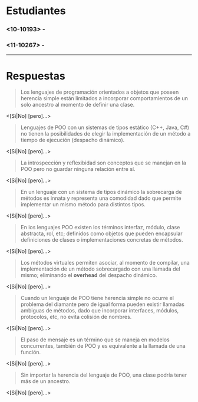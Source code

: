 # Estudiantes
### <10-10193> - <Mathieu De Valery>
### <11-10267> - <Marisela Del Valle>
[comment]: # "Si el grupo es de un solo integrante, elimine la linea anterior"
---
# Respuestas

> Los lenguajes de programación orientados a objetos que poseen herencia simple están limitados a incorporar comportamientos de un solo ancestro al momento de definir una clase.

[comment]: #  "Depende. Según la definición de lenguajes OO es cierta está afirmación. Pero en ruby, si tienes una clase B() que hereda de una clase A(), siempre es posible desde B() heredar cosas de la clase Object(), siendo esta la madre de todas las clases."
<[Si|No] [pero]...>

> Lenguajes de POO con un sistemas de tipos estático (C++, Java, C\#) no tienen la posibilidades de elegir la implementación de un método a tiempo de ejecución (despacho dinámico).

[comment]: #  "No, es común en los lenguajes orientados a objetos el despacho dinámico, ya que diferentes clases pueden tener diferentes implementaciones del mismo método (herencia común)"
<[Si|No] [pero]...>

> La introspección y reflexibidad son conceptos que se manejan en la POO pero no guardar ninguna relación entre sí.

[comment]: #  "No. La introspección no existiría sin la presencia de la reflexión. La introspección depende de la reflexividad ya que para saber de que tipo eres, necesitas conocer la estructura que posees."
<[Si|No] [pero]...>

> En un lenguaje con un sistema de tipos dinámico la sobrecarga de métodos es innata y representa una comodidad dado que permite implementar un mismo método para distintos tipos.

[comment]: #  "No, no es coherente tener sobrecarga ya que las funciones se redefinen cada vez que son definidas."
<[Si|No] [pero]...>

> En los lenguajes POO existen los términos interfaz, módulo, clase abstracta, rol, etc; definidos como objetos que pueden encapsular definiciones de clases o implementaciones concretas de métodos.

[comment]: #  "No, es una clase abstracta, no puede haber una definición concreta de métodos y/o clases en una interfaz."
<[Si|No] [pero]...>

> Los métodos virtuales permiten asociar, al momento de compilar, una implementación de un método sobrecargado con una llamada del mismo; eliminando el **overhead** del despacho dinámico.

[comment]: #  "Si, ya que elimina overhead en tiempo a cambio de espacio. Busca directamente en la v-table"
<[Si|No] [pero]...>

> Cuando un lenguaje de POO tiene herencia simple no ocurre el problema del diamante pero de igual forma pueden existir llamadas ambiguas de métodos, dado que incorporar interfaces, módulos, protocolos, etc, no evita colisión de nombres.

[comment]: #  "Si, porque independientemente de la herencia simple, se pueden importar módulos donde se definan el mismo nombre, y al llamar a alguno hay ambiguedad."
<[Si|No] [pero]...>

> El paso de mensaje es un término que se maneja en modelos concurrentes, también de POO y es equivalente a la llamada de una función.

[comment]: #  "Falso, llamar una función es equivalente a un paso de mensaje, sólo cuando este es síncrono. Si es asíncrono, no es equivalente."
<[Si|No] [pero]...>

> Sin importar la herencia del lenguaje de POO, una clase podría tener más de un ancestro.

[comment]: #  "Si. En el caso de herencia multiple una clase puede tener varios padres. Así mismo, una clase padre puede tener varios padres y así sucesivamente. "
<[Si|No] [pero]...>